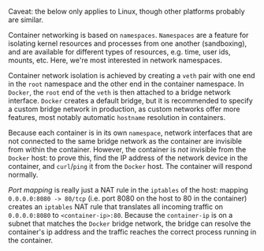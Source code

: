 Caveat: the below only applies to Linux, though other platforms probably are similar.

Container networking is based on `namespaces`.  `Namespaces` are a feature for isolating kernel resources and processes from one another (sandboxing), and are available for different types  of resources, e.g. time, user ids, mounts, etc.  Here, we're most interested in network namespaces.

Container network isolation is achieved by creating a `veth` pair with one end in the `root` namespace and the other end in the container namespace.  In `Docker`, the `root` end of the `veth` is then attached to a bridge network interface.  `Docker` creates a default bridge, but it is recommended to specify a custom bridge network in production, as custom networks offer more features, most notably automatic `hostname` resolution in containers.

Because each container is in its own `namespace`, network interfaces that are not connected to the same bridge network as the container are invisible from within the container.  However, the container is *not* invisible from the `Docker` host: to prove this, find the IP address of the network device in the container, and `curl`/`ping` it from the `Docker` host.  The container will respond normally.

*Port mapping* is really just a NAT rule in the `iptables` of the host: mapping `0.0.0.0:8080 -> 80/tcp` (i.e. port 8080 on the host to 80 in the container) creates an `iptables` NAT rule that translates all incoming traffic on `0.0.0.0:8080` to `<container-ip>:80`.  Because the `container-ip` is on a subnet that matches the `Docker` bridge network, the bridge can resolve the container's ip address and the traffic reaches the correct process running in the container.
